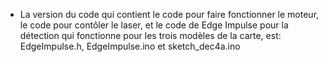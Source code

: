 - La version du code qui contient le code pour faire fonctionner le moteur, le code pour contôler le laser, et le code de Edge Impulse pour la détection qui fonctionne pour les trois modèles de la carte, est: EdgeImpulse.h, EdgeImpulse.ino et sketch_dec4a.ino
